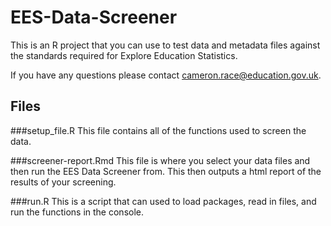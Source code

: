 # **EES-Data-Screener**
This is an R project that you can use to test data and metadata files against the standards required for Explore Education Statistics.

If you have any questions please contact cameron.race@education.gov.uk.

## Files
###setup_file.R
This file contains all of the functions used to screen the data.

###screener-report.Rmd
This file is where you select your data files and then run the EES Data Screener from.
This then outputs a html report of the results of your screening.

###run.R
This is a script that can used to load packages, read in files, and run the functions in the console.
